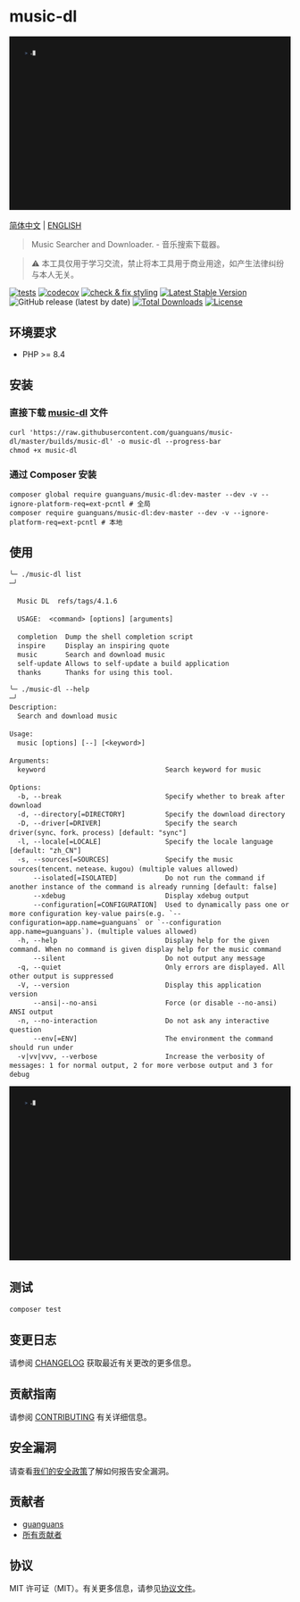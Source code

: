 # music-dl

<p align="center"><img src="resources/images/music-dl.gif" alt="usage" title="usage"></p>

[简体中文](README-zh_CN.md) | [ENGLISH](README.md)

> Music Searcher and Downloader. - 音乐搜索下载器。

> :warning: 本工具仅用于学习交流，禁止将本工具用于商业用途，如产生法律纠纷与本人无关。

[![tests](https://github.com/guanguans/music-dl/workflows/tests/badge.svg)](https://github.com/guanguans/music-dl/actions)
[![codecov](https://codecov.io/gh/guanguans/music-dl/branch/master/graph/badge.svg?token=Ja51ScYtHN)](https://codecov.io/gh/guanguans/music-dl)
[![check & fix styling](https://github.com/guanguans/music-dl/actions/workflows/php-cs-fixer.yml/badge.svg)](https://github.com/guanguans/music-dl/actions)
[![Latest Stable Version](https://poser.pugx.org/guanguans/music-dl/v)](//packagist.org/packages/guanguans/music-dl)
![GitHub release (latest by date)](https://img.shields.io/github/v/release/guanguans/music-dl)
[![Total Downloads](https://poser.pugx.org/guanguans/music-dl/downloads)](//packagist.org/packages/guanguans/music-dl)
[![License](https://poser.pugx.org/guanguans/music-dl/license)](//packagist.org/packages/guanguans/music-dl)

## 环境要求

* PHP >= 8.4

## 安装

### 直接下载 [music-dl](./builds/music-dl) 文件

```shell
curl 'https://raw.githubusercontent.com/guanguans/music-dl/master/builds/music-dl' -o music-dl --progress-bar
chmod +x music-dl
```

### 通过 Composer 安装

```shell
composer global require guanguans/music-dl:dev-master --dev -v --ignore-platform-req=ext-pcntl # 全局
composer require guanguans/music-dl:dev-master --dev -v --ignore-platform-req=ext-pcntl # 本地
```

## 使用

```shell
╰─ ./music-dl list                                                                                                        ─╯

  Music DL  refs/tags/4.1.6

  USAGE:  <command> [options] [arguments]

  completion  Dump the shell completion script
  inspire     Display an inspiring quote
  music       Search and download music
  self-update Allows to self-update a build application
  thanks      Thanks for using this tool.
```

```shell
╰─ ./music-dl --help                                                                                                                                                         ─╯
Description:
  Search and download music

Usage:
  music [options] [--] [<keyword>]

Arguments:
  keyword                              Search keyword for music

Options:
  -b, --break                          Specify whether to break after download
  -d, --directory[=DIRECTORY]          Specify the download directory
  -D, --driver[=DRIVER]                Specify the search driver(sync、fork、process) [default: "sync"]
  -l, --locale[=LOCALE]                Specify the locale language [default: "zh_CN"]
  -s, --sources[=SOURCES]              Specify the music sources(tencent、netease、kugou) (multiple values allowed)
      --isolated[=ISOLATED]            Do not run the command if another instance of the command is already running [default: false]
      --xdebug                         Display xdebug output
      --configuration[=CONFIGURATION]  Used to dynamically pass one or more configuration key-value pairs(e.g. `--configuration=app.name=guanguans` or `--configuration app.name=guanguans`). (multiple values allowed)
  -h, --help                           Display help for the given command. When no command is given display help for the music command
      --silent                         Do not output any message
  -q, --quiet                          Only errors are displayed. All other output is suppressed
  -V, --version                        Display this application version
      --ansi|--no-ansi                 Force (or disable --no-ansi) ANSI output
  -n, --no-interaction                 Do not ask any interactive question
      --env[=ENV]                      The environment the command should run under
  -v|vv|vvv, --verbose                 Increase the verbosity of messages: 1 for normal output, 2 for more verbose output and 3 for debug
```

![usage](resources/images/music-dl.gif)

## 测试

```bash
composer test
```

## 变更日志

请参阅 [CHANGELOG](CHANGELOG.md) 获取最近有关更改的更多信息。

## 贡献指南

请参阅 [CONTRIBUTING](.github/CONTRIBUTING.md) 有关详细信息。

## 安全漏洞

请查看[我们的安全政策](../../security/policy)了解如何报告安全漏洞。

## 贡献者

* [guanguans](https://github.com/guanguans)
* [所有贡献者](../../contributors)

## 协议

MIT 许可证（MIT）。有关更多信息，请参见[协议文件](LICENSE)。
